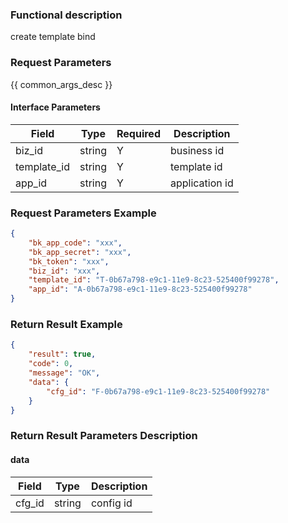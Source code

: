 ### Functional description

create template bind

### Request Parameters

{{ common_args_desc }}

#### Interface Parameters

| Field        | Type       | Required | Description |
|--------------|------------|----------|-------------|
| biz_id       |  string    | Y        | business id |
| template_id  |  string    | Y        | template id |
| app_id       |  string    | Y        | application id |

### Request Parameters Example

```json
{
    "bk_app_code": "xxx",
    "bk_app_secret": "xxx",
    "bk_token": "xxx",
    "biz_id": "xxx",
    "template_id": "T-0b67a798-e9c1-11e9-8c23-525400f99278",
    "app_id": "A-0b67a798-e9c1-11e9-8c23-525400f99278"
}
```

### Return Result Example

```json
{
    "result": true,
    "code": 0,
    "message": "OK",
    "data": {
        "cfg_id": "F-0b67a798-e9c1-11e9-8c23-525400f99278"
    }
}
```

### Return Result Parameters Description

#### data

| Field  | Type   | Description  |
|--------|--------|--------------|
| cfg_id | string | config id    |
